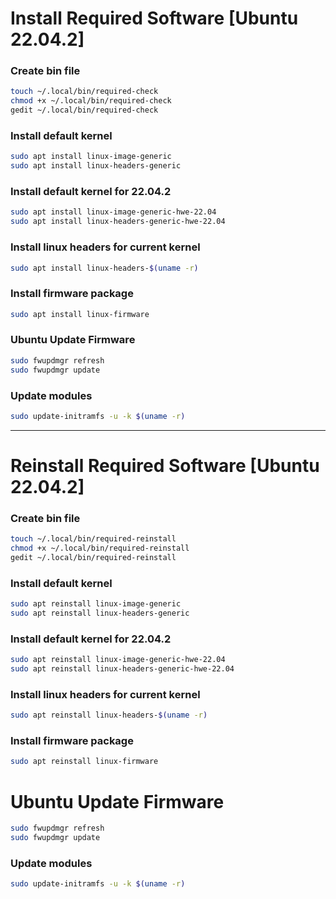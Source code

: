 # Install Required Software [Ubuntu 22.04.2]

### Create bin file
```bash
touch ~/.local/bin/required-check
chmod +x ~/.local/bin/required-check
gedit ~/.local/bin/required-check
```
### Install default kernel
```bash
sudo apt install linux-image-generic
sudo apt install linux-headers-generic
```

### Install default kernel for 22.04.2
```bash
sudo apt install linux-image-generic-hwe-22.04
sudo apt install linux-headers-generic-hwe-22.04
```

### Install linux headers for current kernel
```bash
sudo apt install linux-headers-$(uname -r)
```

### Install firmware package
```bash
sudo apt install linux-firmware
```

### Ubuntu Update Firmware
```bash
sudo fwupdmgr refresh
sudo fwupdmgr update
```

### Update modules
```bash
sudo update-initramfs -u -k $(uname -r)
```
---

# Reinstall Required Software [Ubuntu 22.04.2]

### Create bin file
```bash
touch ~/.local/bin/required-reinstall
chmod +x ~/.local/bin/required-reinstall
gedit ~/.local/bin/required-reinstall
```

### Install default kernel
```bash
sudo apt reinstall linux-image-generic
sudo apt reinstall linux-headers-generic
```

### Install default kernel for 22.04.2
```bash
sudo apt reinstall linux-image-generic-hwe-22.04
sudo apt reinstall linux-headers-generic-hwe-22.04
```

### Install linux headers for current kernel
```bash
sudo apt reinstall linux-headers-$(uname -r)
```

### Install firmware package
```bash
sudo apt reinstall linux-firmware
```

# Ubuntu Update Firmware
```bash
sudo fwupdmgr refresh
sudo fwupdmgr update
```

### Update modules
```bash
sudo update-initramfs -u -k $(uname -r)
```

